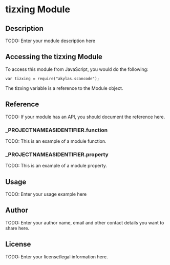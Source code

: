# tizxing Module

## Description

TODO: Enter your module description here

## Accessing the tizxing Module

To access this module from JavaScript, you would do the following:

	var tizxing = require("akylas.scancode");

The tizxing variable is a reference to the Module object.	

## Reference

TODO: If your module has an API, you should document
the reference here.

### ___PROJECTNAMEASIDENTIFIER__.function

TODO: This is an example of a module function.

### ___PROJECTNAMEASIDENTIFIER__.property

TODO: This is an example of a module property.

## Usage

TODO: Enter your usage example here

## Author

TODO: Enter your author name, email and other contact
details you want to share here. 

## License

TODO: Enter your license/legal information here.
